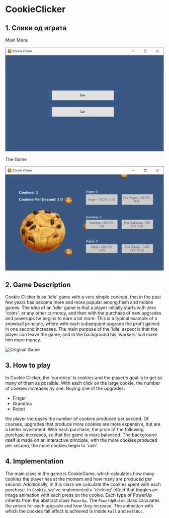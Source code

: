 # CookieClicker


## 1. Слики од играта

Main Menu<br/>

![Main Menu](screenshots/menu.png)

The Game<br/>

![Game](screenshots/game.png)


## 2. Game Description

Cookie Clicker is an 'idle' game with a very simple concept, that in the past few years has become more and 
more popular among flash and mobile games. The idea of an 'idle' game is that a player initially starts with 
zero 'coins', or any other currency, and then with the purchase of new upgrades and powerups he begins to earn
a lot more. This is a typical example of a snowball principle, where with each subsequent upgrade the profit 
gained in one second increases. The main purpose of the 'idle' aspect is that the player can leave the game,
and in the background his 'workers' will make him more money.

![Original Game](https://i.kinja-img.com/gawker-media/image/upload/s--JNu4Td2L--/c_scale,f_auto,fl_progressive,q_80,w_800/kggronat2bhshdyycncx.png "Оригиналната игра")

## 3. How to play

In Cookie Clicker, the 'currency' is cookies and the player's goal is to get as many of them as possible. With each click on the large cookie, the number of cookies increases by one. Buying one of the upgrades:
- Finger
- Grandma
- Robot <br/>

the player increases the number of cookies produced per second. Of courses, upgrades that produce more cookies 
are more expensive, but are a better investment. With each purchase, the price of the following purchase
increases, so that the game is more balanced. The background itself is made on an interactive principle, with 
the more cookies produced per second, the more cookies begin to 'rain'.

## 4. Implementation

The main class in the game is CookieGame, which calculates how many cookies the player has at the moment and
how many are produced per second. Additionally, in this class we calculate the cookies spent with each purchase.
In `Cookie`, we've implemented a 'clicking' effect that toggles an image animation with each press on the cookie.
Each type of PowerUp inherits from the abstract class `PowerUp`. The `PowerUpRates` class calculates the prices
for each upgrade and how they increase. The animation with which the cookies fall effect is achieved is inside
`Fall` and `FallDoc`. 

